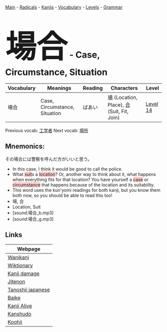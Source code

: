 <style> bigfont {font-size: 100px}</style>
[Main](../README.md) -
[Radicals](../radicals.md) -
[Kanjis](../kanjis.md) -
[Vocabulary](../vocabulary.md) -
[Levels](../levels.md) -
[Grammar](../grammar.md)
# <bigfont> 場合</bigfont> - Case, Circumstance, Situation 

| Vocabulary | Meanings | Reading | Characters | Level |
| --- | --- | --- | --- | --- |
| 場合 | Case, Circumstance, Situation | ばあい |  [場](../kanjis/場.md) (Location, Place), [合](../kanjis/合.md) (Suit, Fit, Join) | [Level 14](../levels/wk_level14.md) |

Previous vocab: [工学者](工学者.md) Next vocab: [場所](場所.md) 

## Mnemonics:
その場合には警察を呼んだ方がいいと思う。
* In this case, I think it would be good to call the police.
* What <span style="background-color:#ffcccb"> suit</span>s a <span style="background-color:#ffcccb"> location</span>? Or, another way to think about it, what happens when everything fits for that location? You have yourself a <span style="background-color:#ffcccb"> case</span> or <span style="background-color:#ffcccb"> circumstance</span> that happens because of the location and its suitability.
* This word uses the kun'yomi readings for both kanji, but you know them both now, so you should be able to read this too!
* 場, 合
* Location, Suit
* [sound:場合_b.mp3]
* [sound:場合_g.mp3]


## Links 

| Webpage |
| --- |
| [Wanikani          ](https://www.wanikani.com/kanji/場合) |
| [Wiktionary        ](https://en.wiktionary.org/wiki/場合) |
| [Kanji damage      ](http://www.kanjidamage.com/kanji/search?utf8=✓&q=場合) |
| [Jitenon           ](https://jitenon.com/kanji/場合) |
| [Tanoshii japanese ](https://www.tanoshiijapanese.com/dictionary/kanji.cfm?k=場合) |
| [Baike             ](https://baike.baidu.com/item/場合) |
| [Kanji Alive       ](https://app.kanjialive.com/場合) |
| [Kanshudo          ](https://www.kanshudo.com/searchmn?q=場合) |
| [Koohii            ](https://kanji.koohii.com/study/kanji/場合) |
